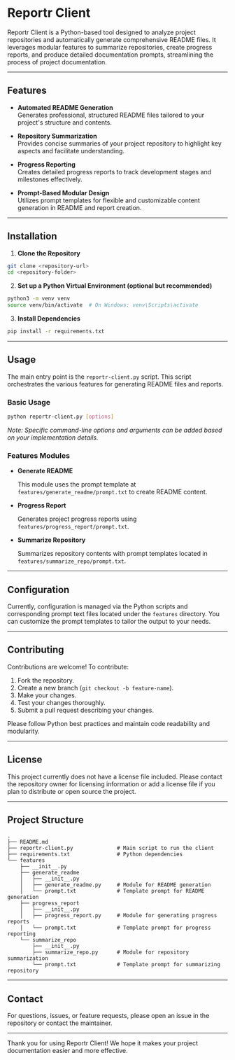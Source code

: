 # Reportr Client

Reportr Client is a Python-based tool designed to analyze project repositories and automatically generate comprehensive README files. It leverages modular features to summarize repositories, create progress reports, and produce detailed documentation prompts, streamlining the process of project documentation.

---

## Features

- **Automated README Generation**  
  Generates professional, structured README files tailored to your project's structure and contents.

- **Repository Summarization**  
  Provides concise summaries of your project repository to highlight key aspects and facilitate understanding.

- **Progress Reporting**  
  Creates detailed progress reports to track development stages and milestones effectively.

- **Prompt-Based Modular Design**  
  Utilizes prompt templates for flexible and customizable content generation in README and report creation.

---

## Installation

1. **Clone the Repository**

```bash
git clone <repository-url>
cd <repository-folder>
```

2. **Set up a Python Virtual Environment (optional but recommended)**

```bash
python3 -m venv venv
source venv/bin/activate  # On Windows: venv\Scripts\activate
```

3. **Install Dependencies**

```bash
pip install -r requirements.txt
```

---

## Usage

The main entry point is the `reportr-client.py` script. This script orchestrates the various features for generating README files and reports.

### Basic Usage

```bash
python reportr-client.py [options]
```

*Note: Specific command-line options and arguments can be added based on your implementation details.*

### Features Modules

- **Generate README**

  This module uses the prompt template at `features/generate_readme/prompt.txt` to create README content.

- **Progress Report**

  Generates project progress reports using `features/progress_report/prompt.txt`.

- **Summarize Repository**

  Summarizes repository contents with prompt templates located in `features/summarize_repo/prompt.txt`.

---

## Configuration

Currently, configuration is managed via the Python scripts and corresponding prompt text files located under the `features` directory. You can customize the prompt templates to tailor the output to your needs.

---

## Contributing

Contributions are welcome! To contribute:

1. Fork the repository.
2. Create a new branch (`git checkout -b feature-name`).
3. Make your changes.
4. Test your changes thoroughly.
5. Submit a pull request describing your changes.

Please follow Python best practices and maintain code readability and modularity.

---

## License

This project currently does not have a license file included. Please contact the repository owner for licensing information or add a license file if you plan to distribute or open source the project.

---

## Project Structure

```
.
├── README.md
├── reportr-client.py              # Main script to run the client
├── requirements.txt               # Python dependencies
└── features
    ├── __init__.py
    ├── generate_readme
    │   ├── __init__.py
    │   ├── generate_readme.py     # Module for README generation
    │   └── prompt.txt             # Template prompt for README generation
    ├── progress_report
    │   ├── __init__.py
    │   ├── progress_report.py     # Module for generating progress reports
    │   └── prompt.txt             # Template prompt for progress reporting
    └── summarize_repo
        ├── __init__.py
        ├── summarize_repo.py      # Module for repository summarization
        └── prompt.txt             # Template prompt for summarizing repository
```

---

## Contact

For questions, issues, or feature requests, please open an issue in the repository or contact the maintainer.

---

Thank you for using Reportr Client! We hope it makes your project documentation easier and more effective.
